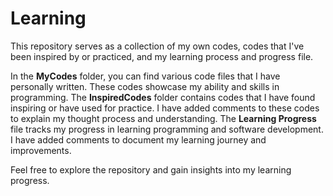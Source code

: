 # Learning
This repository serves as a collection of my own codes, codes that I've been inspired by or practiced, and my learning process and progress file.

In the **MyCodes** folder, you can find various code files that I have personally written. These codes showcase my ability and skills in programming.
The **InspiredCodes** folder contains codes that I have found inspiring or have used for practice. I have added comments to these codes to explain my thought process and understanding.
The **Learning Progress** file tracks my progress in learning programming and software development. I have added comments to document my learning journey and improvements.

Feel free to explore the repository and gain insights into my learning progress.

